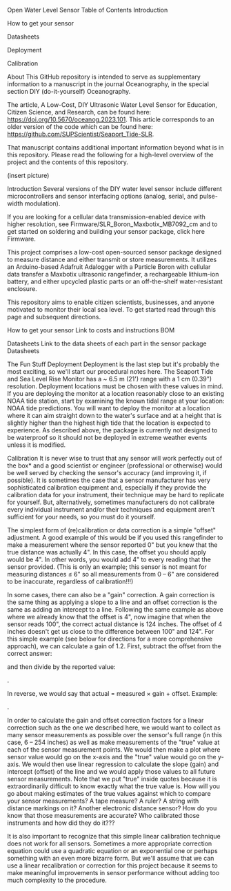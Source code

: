 Open Water Level Sensor
Table of Contents
Introduction

How to get your sensor

Datasheets

Deployment

Calibration

About
This GitHub repository is intended to serve as supplementary information to a manuscript in the journal Oceanography, in the special section DIY (do-it-yourself) Oceanography.

The article, A Low-Cost, DIY Ultrasonic Water Level Sensor for Education, Citizen Science, and Research, can be found here: https://doi.org/10.5670/oceanog.2023.101. This article corresponds to an older version of the code which can be found here: https://github.com/SUPScientist/Seaport_Tide-SLR.

That manuscript contains additional important information beyond what is in this repository. Please read the following for a high-level overview of the project and the contents of this repository.

(insert picture)

Introduction
Several versions of the DIY water level sensor include different microcontrollers and sensor interfacing options (analog, serial, and pulse-width modulation).

If you are looking for a cellular data transmission-enabled device with higher resolution, see Firmware/SLR_Boron_Maxbotix_MB7092_cm and to get started on soldering and building your sensor package, click here Firmware.

This project comprises a low-cost open-sourced sensor package designed to measure distance and either transmit or store measurements. It utilizes an Arduino-based Adafruit Adalogger with a Particle Boron with cellular data transfer a Maxbotix ultrasonic rangefinder, a rechargeable lithium-ion battery, and either upcycled plastic parts or an off-the-shelf water-resistant enclosure.

This repository aims to enable citizen scientists, businesses, and anyone motivated to monitor their local sea level. To get started read through this page and subsequent directions.

How to get your sensor
Link to costs and instructions BOM

Datasheets
Link to the data sheets of each part in the sensor package Datasheets

The Fun Stuff
Deployment
Deployment is the last step but it's probably the most exciting, so we'll start our procedural notes here. The Seaport Tide and Sea Level Rise Monitor has a ~ 6.5 m (21') range with a 1 cm (0.39") resolution. Deployment locations must be chosen with these values in mind. If you are deploying the monitor at a location reasonably close to an existing NOAA tide station, start by examining the known tidal range at your location: NOAA tide predictions. You will want to deploy the monitor at a location where it can aim straight down to the water's surface and at a height that is slightly higher than the highest high tide that the location is expected to experience. As described above, the package is currently not designed to be waterproof so it should not be deployed in extreme weather events unless it is modified.

Calibration
It is never wise to trust that any sensor will work perfectly out of the box* and a good scientist or engineer (professional or otherwise) would be well served by checking the sensor's accuracy (and improving it, if possible). It is sometimes the case that a sensor manufacturer has very sophisticated calibration equipment and, especially if they provide the calibration data for your instrument, their technique may be hard to replicate for yourself. But, alternatively, sometimes manufacturers do not calibrate every individual instrument and/or their techniques and equipment aren't sufficient for your needs, so you must do it yourself.

The simplest form of (re)calibration or data correction is a simple "offset" adjustment. A good example of this would be if you used this rangefinder to make a measurement where the sensor reported 0" but you knew that the true distance was actually 4". In this case, the offset you should apply would be 4". In other words, you would add 4" to every reading that the sensor provided. (This is only an example; this sensor is not meant for measuring distances ≤ 6" so all measurements from 0 – 6" are considered to be inaccurate, regardless of calibration!!!)

In some cases, there can also be a "gain" correction. A gain correction is the same thing as applying a slope to a line and an offset correction is the same as adding an intercept to a line. Following the same example as above where we already know that the offset is 4", now imagine that when the sensor reads 100", the correct actual distance is 124 inches. The offset of 4 inches doesn't get us close to the difference between 100" and 124". For this simple example (see below for directions for a more comprehensive approach), we can calculate a gain of 1.2. First, subtract the offset from the correct answer:


and then divide by the reported value:

.

In reverse, we would say that actual = measured × gain + offset. Example:

.

In order to calculate the gain and offset correction factors for a linear correction such as the one we described here, we would want to collect as many sensor measurements as possible over the sensor's full range (in this case, 6 – 254 inches) as well as make measurements of the "true" value at each of the sensor measurement points. We would then make a plot where sensor value would go on the x-axis and the "true" value would go on the y-axis. We would then use linear regression to calculate the slope (gain) and intercept (offset) of the line and we would apply those values to all future sensor measurements. Note that we put "true" inside quotes because it is extraordinarily difficult to know exactly what the true value is. How will you go about making estimates of the true values against which to compare your sensor measurements? A tape measure? A ruler? A string with distance markings on it? Another electronic distance sensor? How do you know that those measurements are accurate? Who calibrated those instruments and how did they do it???

It is also important to recognize that this simple linear calibration technique does not work for all sensors. Sometimes a more appropriate correction equation could use a quadratic equation or an exponential one or perhaps something with an even more bizarre form. But we'll assume that we can use a linear recalibration or correction for this project because it seems to make meaningful improvements in sensor performance without adding too much complexity to the procedure.
